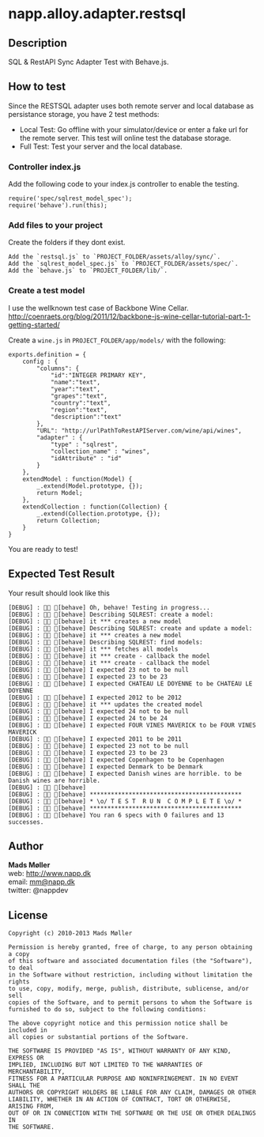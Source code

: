 napp.alloy.adapter.restsql
==========================

## Description

SQL & RestAPI Sync Adapter Test with Behave.js. 
 

## How to test

Since the RESTSQL adapter uses both remote server and local database as persistance storage, you have 2 test methods:

* Local Test: Go offline with your simulator/device or enter a fake url for the remote server. This test will online test the database storage.
* Full Test: Test your server and the local database. 


### Controller index.js 

Add the following code to your index.js controller to enable the testing.

	require('spec/sqlrest_model_spec');
	require('behave').run(this);

### Add files to your project

Create the folders if they dont exist.

	Add the `restsql.js` to `PROJECT_FOLDER/assets/alloy/sync/`. 
	Add the `sqlrest_model_spec.js` to `PROJECT_FOLDER/assets/spec/`. 
	Add the `behave.js` to `PROJECT_FOLDER/lib/`.

### Create a test model

I use the wellknown test case of Backbone Wine Cellar. http://coenraets.org/blog/2011/12/backbone-js-wine-cellar-tutorial-part-1-getting-started/


Create a `wine.js` in `PROJECT_FOLDER/app/models/` with the following:

	exports.definition = {
		config : {
			"columns": {
				"id":"INTEGER PRIMARY KEY",
				"name":"text",
				"year":"text",
				"grapes":"text",
				"country":"text",
				"region":"text",
				"description":"text"
			},
			"URL": "http://urlPathToRestAPIServer.com/wine/api/wines",
			"adapter" : {
				"type" : "sqlrest",
				"collection_name" : "wines",
				"idAttribute" : "id"
			}
		},
		extendModel : function(Model) {
			_.extend(Model.prototype, {});
			return Model;
		},
		extendCollection : function(Collection) {
			_.extend(Collection.prototype, {});
			return Collection;
		}
	}

You are ready to test!



## Expected Test Result

Your result should look like this

	[DEBUG] :  [behave] Oh, behave! Testing in progress...
	[DEBUG] :  [behave] Describing SQLREST: create a model:
	[DEBUG] :  [behave] it *** creates a new model
	[DEBUG] :  [behave] Describing SQLREST: create and update a model:
	[DEBUG] :  [behave] it *** creates a new model
	[DEBUG] :  [behave] Describing SQLREST: find models:
	[DEBUG] :  [behave] it *** fetches all models
	[DEBUG] :  [behave] it *** create - callback the model
	[DEBUG] :  [behave] it *** create - callback the model
	[DEBUG] :  [behave] I expected 23 not to be null
	[DEBUG] :  [behave] I expected 23 to be 23
	[DEBUG] :  [behave] I expected CHATEAU LE DOYENNE to be CHATEAU LE DOYENNE
	[DEBUG] :  [behave] I expected 2012 to be 2012
	[DEBUG] :  [behave] it *** updates the created model
	[DEBUG] :  [behave] I expected 24 not to be null
	[DEBUG] :  [behave] I expected 24 to be 24
	[DEBUG] :  [behave] I expected FOUR VINES MAVERICK to be FOUR VINES MAVERICK
	[DEBUG] :  [behave] I expected 2011 to be 2011
	[DEBUG] :  [behave] I expected 23 not to be null
	[DEBUG] :  [behave] I expected 23 to be 23
	[DEBUG] :  [behave] I expected Copenhagen to be Copenhagen
	[DEBUG] :  [behave] I expected Denmark to be Denmark
	[DEBUG] :  [behave] I expected Danish wines are horrible. to be Danish wines are horrible.
	[DEBUG] :  [behave] 
	[DEBUG] :  [behave] *******************************************
	[DEBUG] :  [behave] * \o/ T E S T  R U N  C O M P L E T E \o/ *
	[DEBUG] :  [behave] *******************************************
	[DEBUG] :  [behave] You ran 6 specs with 0 failures and 13 successes.


## Author

**Mads Møller**  
web: http://www.napp.dk  
email: mm@napp.dk  
twitter: @nappdev  

## License

    Copyright (c) 2010-2013 Mads Møller

    Permission is hereby granted, free of charge, to any person obtaining a copy
    of this software and associated documentation files (the "Software"), to deal
    in the Software without restriction, including without limitation the rights
    to use, copy, modify, merge, publish, distribute, sublicense, and/or sell
    copies of the Software, and to permit persons to whom the Software is
    furnished to do so, subject to the following conditions:

    The above copyright notice and this permission notice shall be included in
    all copies or substantial portions of the Software.

    THE SOFTWARE IS PROVIDED "AS IS", WITHOUT WARRANTY OF ANY KIND, EXPRESS OR
    IMPLIED, INCLUDING BUT NOT LIMITED TO THE WARRANTIES OF MERCHANTABILITY,
    FITNESS FOR A PARTICULAR PURPOSE AND NONINFRINGEMENT. IN NO EVENT SHALL THE
    AUTHORS OR COPYRIGHT HOLDERS BE LIABLE FOR ANY CLAIM, DAMAGES OR OTHER
    LIABILITY, WHETHER IN AN ACTION OF CONTRACT, TORT OR OTHERWISE, ARISING FROM,
    OUT OF OR IN CONNECTION WITH THE SOFTWARE OR THE USE OR OTHER DEALINGS IN
    THE SOFTWARE.
